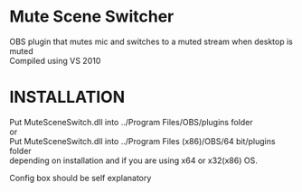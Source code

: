Mute Scene Switcher
===================
OBS plugin that mutes mic and switches to a muted stream when desktop is muted  
Compiled using VS 2010  
  
INSTALLATION
============
Put MuteSceneSwitch.dll into ../Program Files/OBS/plugins folder  
or  
Put MuteSceneSwitch.dll into ../Program Files (x86)/OBS/64 bit/plugins folder  
depending on installation and if you are using x64 or x32(x86) OS.  
  
Config box should be self explanatory
